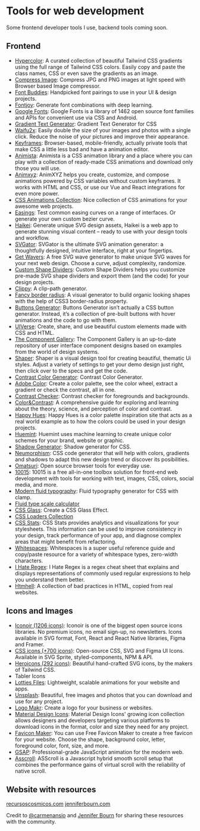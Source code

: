 # Tools for web development
Some frontend developer tools I use, backend tools coming soon.

## Frontend
* [Hypercolor](https://hypercolor.dev/): A curated collection of beautiful Tailwind CSS gradients using the full range of Tailwind CSS colors. Easily copy and paste the class names, CSS or even save the gradients as an image.
* [Compress Image](https://compressimage.io/): Compress JPG and PNG images at light speed with Browser based Image compressor.
* [Font Buddies](https://www.fontbuddies.com/): Handpicked font pairings to use in your UI & design projects.
* [Fontjoy](https://fontjoy.com/): Generate font combinations with deep learning.
* [Google Fonts](https://fonts.google.com/): Google Fonts is a library of 1462 open source font families and APIs for convenient use via CSS and Android.
* [Gradient Text Generator](https://www.cssgradienttext.com/): Gradient Text Generator for CSS
* [Waifu2x](http://waifu2x.udp.jp/index.es.html): Easily double the size of your images and photos with a single click. Reduce the noise of your pictures and improve their appearance.
* [Keyframes](https://keyframes.app/): Browser-based, mobile-friendly, actually private tools that make CSS a little less bad and have a animation editor.
* [Animista](https://animista.net/): Animista is a CSS animation library and a place where you can play with a collection of ready-made CSS animations and download only those you will use.
* [Animxyz](https://animxyz.com/): AnimXYZ helps you create, customize, and compose animations powered by CSS variables without custom keyframes. It works with HTML and CSS, or use our Vue and React integrations for even more power.
* [CSS Animations Collection](https://xsgames.co/animatiss/): Nice collection of CSS animations for your awesome web projects.
* [Easings](https://easings.co/): Test common easing curves on a range of interfaces. Or generate your own custom bezier curve.
* [Haikei](https://haikei.app/): Generate unique SVG design assets, Haikei is a web app to generate stunning visual content – ready to use with your design tools and workflow.
* [SVGator](https://www.svgator.com/): SVGator is the ultimate SVG animation generator: a thoughtfully designed, intuitive interface, right at your fingertips.
* [Get Wavers](https://getwaves.io/): A free SVG wave generator to make unique SVG waves for your next web design. Choose a curve, adjust complexity, randomize.
* [Custom Shape Dividers](https://www.shapedivider.app/): Custom Shape Dividers helps you customize pre-made SVG shape dividers and export them (and the code) for your design projects.
* [Clippy](https://bennettfeely.com/clippy/): A clip-path generator.
* [Fancy border radius](https://9elements.github.io/fancy-border-radius/): A visual generator to build organic looking shapes with the help of CSS3 border-radius property.
* [Buttons Generator](https://markodenic.com/tools/buttons-generator/): Buttons Generator isn’t actually a CSS button generator. Instead, it’s a collection of pre-built buttons with hover animations and the code to go with them.
* [UIVerse](https://uiverse.io/): Create, share, and use beautiful custom elements made with CSS and HTML.
* [The Component Gallery](https://component.gallery/): The Component Gallery is an up-to-date repository of user interface component designs based on examples from the world of design systems.
* [Shaper](https://hihayk.github.io/shaper/): Shaper is a visual design tool for creating beautiful, thematic Ui styles. Adjust a variety of settings to get your demo design just right, then click over to the specs and get the code.
* [Contrast Color Generator](https://randoma11y.com/): Contrast Color Generator.
* [Adobe Color](https://color.adobe.com/create/color-wheel): Create a color palette, see the color wheel, extract a gradient or check the contrast, all in one.
* [Contrast Checker](https://webaim.org/resources/contrastchecker/): Contrast checker for foregrounds and backgrounds.
* [Color&Contrast](https://colorandcontrast.com/): A comprehensive guide for exploring and learning about the theory, science, and perception of color and contrast.
* [Happy Hues](https://www.happyhues.co/): Happy Hues is a color palette inspiration site that acts as a real world example as to how the colors could be used in your design projects.
* [Huemint](https://huemint.com/): Huemint uses machine learning to create unique color schemes for your brand, website or graphic.
* [Shadow Generator](https://shadows.brumm.af/): Shadow generator for CSS.
* [Neumorphism](https://neumorphism.io/): CSS code generator that will help with colors, gradients and shadows to adapt this new design trend or discover its posibilities.
* [Omatsuri](https://omatsuri.app/): Open source browser tools for everyday use.
* [10015](https://10015.io/): 10015 is a free all-in-one toolbox solution for front-end web development with tools for working with text, images, CSS, colors, social media, and more.
* [Modern fluid typography](https://modern-fluid-typography.vercel.app/): Fluid typography generator for CSS with clamp.
* [Fluid type scale calculator](https://utopia.fyi/type/calculator/)
* [CSS Glass](https://css.glass/): Create a CSS Glass Effect.
* [CSS Loaders Collection](https://cssloaders.github.io/)
* [CSS Stats](https://cssstats.com/): CSS Stats provides analytics and visualizations for your stylesheets. This information can be used to improve consistency in your design, track performance of your app, and diagnose complex areas that might benefit from refactoring.
* [Whitespaces](https://kirillbelyaev.com/s/): Whitespaces is a super useful reference guide and copy/paste resource for a variety of whitespace types, zero-width characters.
* [I Hate Regex](https://ihateregex.io/): I Hate Regex is a regex cheat sheet that explains and displays representations of commonly used regular expressions to help you understand them better.
* [Htmhell](https://www.htmhell.dev/): A collection of bad practices in HTML, copied from real websites.

## Icons and Images
* [Iconoir (1206 icons)](https://iconoir.com/): Iconoir is one of the biggest open source icons libraries. No premium icons, no email sign-up, no newsletters. Icons available in SVG format, Font, React and React Native libraries, Figma and Framer.
* [CSS icons (+700 icons)](https://css.gg/): Open-source CSS, SVG and Figma UI Icons. Available in SVG Sprite, styled-components, NPM & API.
* [Heroicons (292 icons)](https://heroicons.com/): Beautiful hand-crafted SVG icons, by the makers of Tailwind CSS.
* Tabler Icons
* [Lotties Files](https://lottiefiles.com/): Lightweight, scalable animations for your website and apps.
* [Unsplash](https://unsplash.com/): Beautiful, free images and photos that you can download and use for any project.
* [Logo Makr](https://logomakr.com/): Create a logo for your business or websites.
* [Material Design Icons](https://materialdesignicons.com/): Material Design Icons' growing icon collection allows designers and developers targeting various platforms to download icons in the format, color and size they need for any project.
* [Favicon Maker](https://formito.com/tools/favicon): You can use Free Favicon Maker to create a free favicon for your website. Choose the shape, background color, letter, foreground color, font, size, and more.
* [GSAP](https://greensock.com/gsap/): Professional-grade JavaScript animation for the modern web.
* [Asscroll](https://github.com/ashthornton/asscroll): ASScroll is a Javascript hybrid smooth scroll setup that combines the
performance gains of virtual scroll with the reliability of native scroll.

## Website with resources
[recursoscosmicos.com](https://recursoscosmicos.com/)
[jenniferbourn.com](https://jenniferbourn.com/web-development-tools/)

Credit to [@carmenansio](https://twitter.com/carmenansio) and [Jennifer Bourn](https://jenniferbourn.com/) for sharing these resources with the community.

